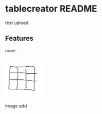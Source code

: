 # tablecreator README

test upload.



## Features

none.

![](https://github.com/clover-plpl/test/blob/master/app.png)

image add
